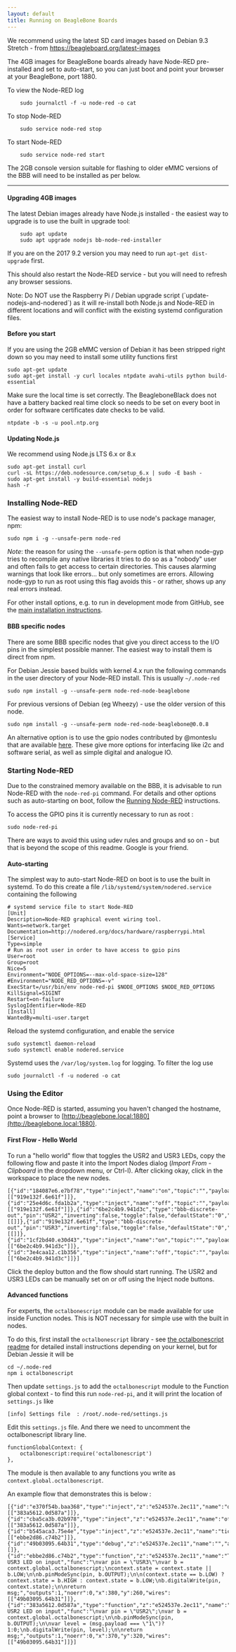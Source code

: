 ```yaml
---
layout: default
title: Running on BeagleBone Boards
---
```


We recommend using the latest SD card images based on Debian 9.3 Stretch - from https://beagleboard.org/latest-images

The 4GB images for BeagleBone boards already have Node-RED pre-installed and set to auto-start, so you can just boot
and point your browser at your BeagleBone, port 1880.

To view the Node-RED log

        sudo journalctl -f -u node-red -o cat

To stop Node-RED

        sudo service node-red stop

To start Node-RED

        sudo service node-red start


The 2GB console version suitable for flashing to older eMMC versions of the BBB will need to be installed as per below.

---

#### Upgrading 4GB images

The latest Debian images already have Node.js installed - the easiest way to upgrade is to use the built in upgrade tool:

        sudo apt update
        sudo apt upgrade nodejs bb-node-red-installer

If you are on the 2017 9.2 version you may need to run `apt-get dist-upgrade` first.

This should also restart the Node-RED service - but you will need to refresh any browser sessions.

<div class="doc-callout">
Note: Do NOT use the Raspberry Pi / Debian upgrade script (`update-nodejs-and-nodered`) as it will re-install both Node.js and Node-RED
in different locations and will conflict with the existing systemd configuration files.
</div>

#### Before you start

If you are using the 2GB eMMC version of Debian it has been stripped right down so you may need to install some
utility functions first

    sudo apt-get update
    sudo apt-get install -y curl locales ntpdate avahi-utils python build-essential

Make sure the local time is set correctly. The BeagleboneBlack does not have a
battery backed real time clock so needs to be set on every boot in order for
software certificates date checks to be valid.

    ntpdate -b -s -u pool.ntp.org

#### Updating Node.js

We recommend using Node.js LTS 6.x or 8.x

    sudo apt-get install curl
    curl -sL https://deb.nodesource.com/setup_6.x | sudo -E bash -
    sudo apt-get install -y build-essential nodejs
    hash -r

### Installing Node-RED

The easiest way to install Node-RED is to use node's package manager, npm:

    sudo npm i -g --unsafe-perm node-red

_Note_: the reason for using the `--unsafe-perm` option is that when node-gyp tries
to recompile any native libraries it tries to do so as a "nobody" user and often
fails to get access to certain directories. This causes alarming warnings that look
like errors... but only sometimes are errors. Allowing node-gyp to run as root using
this flag avoids this - or rather, shows up any real errors instead.

For other install options, e.g. to run in development mode from GitHub, see the [main installation instructions](../getting-started/installation#install-node-red).

#### BBB specific nodes

There are some BBB specific nodes that give you direct access to the I/O pins in the simplest possible manner.
The easiest way to install them is direct from npm.

For Debian Jessie based builds with kernel 4.x run the following commands in the user
directory of your Node-RED install. This is usually `~/.node-red`

    sudo npm install -g --unsafe-perm node-red-node-beaglebone

For previous versions of Debian (eg Wheezy) - use the older version of this node.

    sudo npm install -g --unsafe-perm node-red-node-beaglebone@0.0.8

An alternative option is to use the gpio nodes contributed by @monteslu that
are available [here](https://github.com/monteslu/node-red-contrib-gpio). These give more options for interfacing like i2c and software serial, as well as simple digital and analogue IO.

### Starting Node-RED

Due to the constrained memory available on the BBB, it is advisable to
run Node-RED with the `node-red-pi` command. For details and other options such
as auto-starting on boot, follow the [Running Node-RED](../getting-started/running)
instructions.

To access the GPIO pins it is currently necessary to run as root :

    sudo node-red-pi

There are ways to avoid this using udev rules and groups and so on - but that is
beyond the scope of this readme. Google is your friend.

#### Auto-starting

The simplest way to auto-start Node-RED on boot is to use the built in systemd.
To do this create a file `/lib/systemd/system/nodered.service` containing the following

    # systemd service file to start Node-RED
    [Unit]
    Description=Node-RED graphical event wiring tool.
    Wants=network.target
    Documentation=http://nodered.org/docs/hardware/raspberrypi.html
    [Service]
    Type=simple
    # Run as root user in order to have access to gpio pins
    User=root
    Group=root
    Nice=5
    Environment="NODE_OPTIONS=--max-old-space-size=128"
    #Environment="NODE_RED_OPTIONS=-v"
    ExecStart=/usr/bin/env node-red-pi $NODE_OPTIONS $NODE_RED_OPTIONS
    KillSignal=SIGINT
    Restart=on-failure
    SyslogIdentifier=Node-RED
    [Install]
    WantedBy=multi-user.target

Reload the systemd configuration, and enable the service

    sudo systemctl daemon-reload
    sudo systemctl enable nodered.service

Systemd uses the `/var/log/system.log` for logging.  To filter the log use

    sudo journalctl -f -u nodered -o cat

### Using the Editor

Once Node-RED is started, assuming you haven't changed the hostname, point a
browser to [http://beaglebone.local:1880](http://beaglebone.local:1880).

#### First Flow - Hello World

To run a "hello world" flow that toggles the USR2 and USR3 LEDs, copy the following flow
and paste it into the Import Nodes dialog (*Import From - Clipboard* in the
dropdown menu, or Ctrl-I). After clicking okay, click in the workspace to place
the new nodes.

    [{"id":"184087e6.e7bf78","type":"inject","name":"on","topic":"","payload":"1","repeat":"","once":false,"x":370,"y":188,"z":"345c8adc.cba376","wires":[["919e132f.6e61f"]]},{"id":"25e4d6c.fda1b2a","type":"inject","name":"off","topic":"","payload":"0","repeat":"","once":false,"x":370,"y":228,"z":"345c8adc.cba376","wires":[["919e132f.6e61f"]]},{"id":"6be2c4b9.941d3c","type":"bbb-discrete-out","pin":"USR2","inverting":false,"toggle":false,"defaultState":"0","name":"","x":613,"y":136,"z":"345c8adc.cba376","wires":[[]]},{"id":"919e132f.6e61f","type":"bbb-discrete-out","pin":"USR3","inverting":false,"toggle":false,"defaultState":"0","name":"","x":619,"y":193,"z":"345c8adc.cba376","wires":[[]]},{"id":"1cf2bd40.e30d43","type":"inject","name":"on","topic":"","payload":"1","repeat":"","once":false,"x":368,"y":102,"z":"345c8adc.cba376","wires":[["6be2c4b9.941d3c"]]},{"id":"3e4caa12.c1b356","type":"inject","name":"off","topic":"","payload":"0","repeat":"","once":false,"x":368,"y":142,"z":"345c8adc.cba376","wires":[["6be2c4b9.941d3c"]]}]

Click the deploy button and the flow should start running. The USR2 and USR3 LEDs
can be manually set on or off using the Inject node buttons.

#### Advanced functions

For experts, the `octalbonescript` module can be made available for use inside
Function nodes. This is NOT necessary for simple use with the built in nodes.

To do this, first install the `octalbonescript` library - see
[the octalbonescript readme](https://github.com/theoctal/octalbonescript)
for detailed install instructions depending on your kernel, but for Debian Jessie it will be

    cd ~/.node-red
    npm i octalbonescript

Then update `settings.js` to add the `octalbonescript` module to the
Function global context - to find this run `node-red-pi`, and it will print the location of `settings.js` like

    [info] Settings file  : /root/.node-red/settings.js

Edit this `settings.js` file. And there we need to uncomment the octalbonescript library line.

    functionGlobalContext: {
        octalbonescript:require('octalbonescript')
    },

The module is then available to any functions you write as `context.global.octalbonescript`.

An example flow that demonstrates this is below :

    [{"id":"e370f54b.baa368","type":"inject","z":"e524537e.2ec11","name":"on","topic":"","payload":"1","repeat":"","once":false,"x":150,"y":320,"wires":[["383a5612.0d587a"]]},{"id":"cba5ca3b.02b978","type":"inject","z":"e524537e.2ec11","name":"off","topic":"","payload":"0","repeat":"","once":false,"x":150,"y":360,"wires":[["383a5612.0d587a"]]},{"id":"b545aca3.75e4e","type":"inject","z":"e524537e.2ec11","name":"tick","topic":"","payload":"","repeat":"1","once":false,"x":150,"y":260,"wires":[["ebbe2d86.c74b2"]]},{"id":"49b03095.64b31","type":"debug","z":"e524537e.2ec11","name":"","active":true,"x":630,"y":260,"wires":[]},{"id":"ebbe2d86.c74b2","type":"function","z":"e524537e.2ec11","name":"Toggle USR3 LED on input","func":"\nvar pin = \"USR3\"\nvar b = context.global.octalbonescript;\ncontext.state = context.state || b.LOW;\n\nb.pinModeSync(pin, b.OUTPUT);\n\n(context.state == b.LOW) ? context.state = b.HIGH : context.state = b.LOW;\nb.digitalWrite(pin, context.state);\n\nreturn msg;","outputs":1,"noerr":0,"x":380,"y":260,"wires":[["49b03095.64b31"]]},{"id":"383a5612.0d587a","type":"function","z":"e524537e.2ec11","name":"Set USR2 LED on input","func":"\nvar pin = \"USR2\";\nvar b = context.global.octalbonescript;\n\nb.pinModeSync(pin, b.OUTPUT);\n\nvar level = (msg.payload === \"1\")?1:0;\nb.digitalWrite(pin, level);\n\nreturn msg;","outputs":1,"noerr":0,"x":370,"y":320,"wires":[["49b03095.64b31"]]}]
